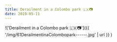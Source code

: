 ```yaml
---
title: Derailment in a Colombo park 🇱🇰📷
date: 2019-05-11
---
```


!['Derailment in a Colombo park 🇱🇰📷']({{ '/img/61DerailmentinaColombopark------.jpg' | url }} )
<br>
